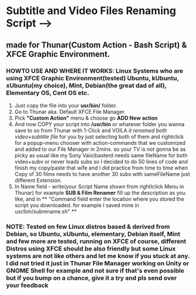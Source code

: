 # Subtitle and Video Files Renaming Script  -->

## made for Thunar(Custom Action - Bash Script) & XFCE Graphic Environment.


### **HOWTO USE AND WHERE IT WORKS: Linux Systems who are using XFCE Graphic Environment(tested) Ubuntu, kUbuntu, xUbuntu(my choice), Mint, Debian(the great dad of all), Elementary OS, Cent OS etc.**


1. Just copy the file into your **usr/bin/** folder.
2. Go to Thunar aka. Default XFCE File Manager.
3. Pick **"Custom Action"** menu & choose go **ADD New action**
4. And now COPY your script into **/usr/bin** or whatever folder you wanna save to so from Thunar with 1-Click and VOILA *it renamed both video+subtitle file* for you by just selecting both of them and rightclick for a popup-menu chooser with action-commands that we customized and added to our File Manager in 2mins. so your TV is not gonna be as picky as usual like my Sony Vaio(basterd needs same fileName for both video+subv or never loads subs so I decided to do 50 lines of code and finish my copy/paste that wife and I did practice from time to time when Copy of 30 films needs to have another 30 subs with sameFileName just different Extension.
5. In Name field - write(your Script Name shown from rightlclick Menu in Thunar) for example **SUB & Film Renamer** fill up the description as you like, and in ** "Command field enter the location where you stored the script you downloaded.
for example I saved mine in usr/bin/subrename.sh" **


### NOTE: Tested on few Linux distros based & derived from Debian, so Ubuntu, xUbuntu, elementary, Debian itself, Mint and few more are tested, running on XFCE of course, different Distros using XFCE should be also friendly but some Linux systems are not like others and let me know if you stuck at any. I did not tried it just in Thunar File Manager working on Unity or GNOME Shell for example and not sure if that's even possible but if you bump on a chance, give it a try and pls send over your feedback
